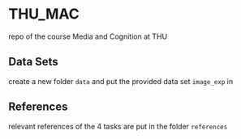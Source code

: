 # THU_MAC

repo of the course Media and Cognition at THU

## Data Sets

create a new folder `data` and put the provided data set `image_exp` in

## References

relevant references of the 4 tasks are put in the folder `references`
